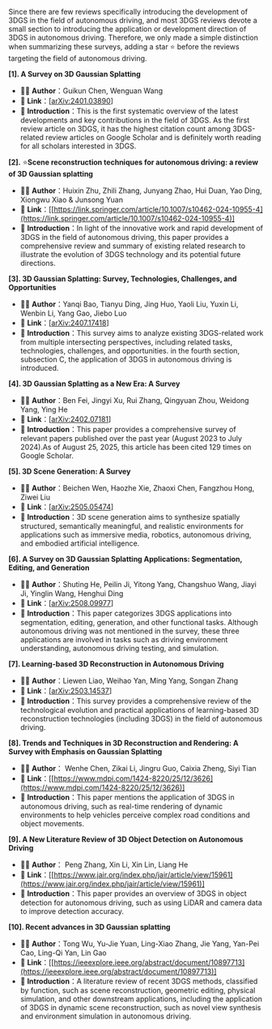 Since there are few reviews specifically introducing the development of 3DGS in the field of autonomous driving, and most 3DGS reviews devote a small section to introducing the application or development direction of 3DGS in autonomous driving. Therefore, we only made a simple distinction when summarizing these surveys, adding a star ⭐ before the reviews targeting the field of autonomous driving.



**\[1]. A Survey on 3D Gaussian Splatting**

* 🧑‍🎓 **Author**：Guikun Chen, Wenguan Wang
* 🔗 **Link**：\[[arXiv:2401.03890](https://arxiv.org/abs/2401.03890)]
* 📖 **Introduction**：This is the first systematic overview of the latest developments and key contributions in the field of 3DGS. As the first review article on 3DGS, it has the highest citation count among 3DGS-related review articles on Google Scholar and is definitely worth reading for all scholars interested in 3DGS.



**\[2].** ⭐**Scene reconstruction techniques for autonomous driving: a review of 3D Gaussian splatting**

* 🧑‍🎓 **Author**：Huixin Zhu, Zhili Zhang, Junyang Zhao, Hui Duan, Yao Ding, Xiongwu Xiao \& Junsong Yuan
* 🔗 **Link**：\[[https://link.springer.com/article/10.1007/s10462-024-10955-4](https://link.springer.com/article/10.1007/s10462-024-10955-4)]
* 📖 **Introduction**：In light of the innovative work and rapid development of 3DGS in the field of autonomous driving, this paper provides a comprehensive review and summary of existing related research to illustrate the evolution of 3DGS technology and its potential future directions.



**\[3]. 3D Gaussian Splatting: Survey, Technologies, Challenges, and Opportunities**

* 🧑‍🎓 **Author**：Yanqi Bao, Tianyu Ding, Jing Huo, Yaoli Liu, Yuxin Li, Wenbin Li, Yang Gao, Jiebo Luo
* 🔗 **Link**：\[[arXiv:2407.17418](https://arxiv.org/abs/2407.17418)]
* 📖 **Introduction**：This survey aims to analyze existing 3DGS-related work from multiple intersecting perspectives, including related tasks, technologies, challenges, and opportunities. in the fourth section, subsection C, the application of 3DGS in autonomous driving is introduced.



**\[4]. 3D Gaussian Splatting as a New Era: A Survey**

* 🧑‍🎓 **Author**：Ben Fei, Jingyi Xu, Rui Zhang, Qingyuan Zhou, Weidong Yang, Ying He
* 🔗 **Link**：\[[arXiv:2402.07181](https://arxiv.org/abs/2402.07181)]
* 📖 **Introduction**：This paper provides a comprehensive survey of relevant papers published over the past year (August 2023 to July 2024).As of August 25, 2025, this article has been cited 129 times on Google Scholar.



**\[5]. 3D Scene Generation: A Survey**

* 🧑‍🎓 **Author**：Beichen Wen, Haozhe Xie, Zhaoxi Chen, Fangzhou Hong, Ziwei Liu
* 🔗 **Link**：\[[arXiv:2505.05474](https://arxiv.org/abs/2505.05474)]
* 📖 **Introduction**：3D scene generation aims to synthesize spatially structured, semantically meaningful, and realistic environments for applications such as immersive media, robotics, autonomous driving, and embodied artificial intelligence.



**\[6]. A Survey on 3D Gaussian Splatting Applications: Segmentation, Editing, and Generation**

* 🧑‍🎓 **Author**：Shuting He, Peilin Ji, Yitong Yang, Changshuo Wang, Jiayi Ji, Yinglin Wang, Henghui Ding
* 🔗 **Link**：\[[arXiv:2508.09977](https://arxiv.org/abs/2508.09977)]
* 📖 **Introduction**：This paper categorizes 3DGS applications into segmentation, editing, generation, and other functional tasks. Although autonomous driving was not mentioned in the survey, these three applications are involved in tasks such as driving environment understanding, autonomous driving testing, and simulation.



**\[7]. Learning-based 3D Reconstruction in Autonomous Driving**

* 🧑‍🎓 **Author**：Liewen Liao, Weihao Yan, Ming Yang, Songan Zhang
* 🔗 **Link**：\[[arXiv:2503.14537](https://arxiv.org/abs/2503.14537)]
* 📖 **Introduction**：This survey provides a comprehensive review of the technological evolution and practical applications of learning-based 3D reconstruction technologies (including 3DGS) in the field of autonomous driving.



**\[8]. Trends and Techniques in 3D Reconstruction and Rendering: A Survey with Emphasis on Gaussian Splatting**

* 🧑‍🎓 **Author**： Wenhe Chen, Zikai Li,  Jingru Guo, Caixia Zheng, Siyi Tian
* 🔗 **Link**：\[[https://www.mdpi.com/1424-8220/25/12/3626](https://www.mdpi.com/1424-8220/25/12/3626)]
* 📖 **Introduction**：This paper mentions the application of 3DGS in autonomous driving, such as real-time rendering of dynamic environments to help vehicles perceive complex road conditions and object movements.



**\[9]. A New Literature Review of 3D Object Detection on Autonomous Driving**

* 🧑‍🎓 **Author**： Peng Zhang, Xin Li, Xin Lin, Liang He
* 🔗 **Link**：\[[https://www.jair.org/index.php/jair/article/view/15961](https://www.jair.org/index.php/jair/article/view/15961)]
* 📖 **Introduction**：This paper provides an overview of 3DGS in object detection for autonomous driving, such as using LiDAR and camera data to improve detection accuracy.



**\[10]. Recent advances in 3D Gaussian splatting**

* 🧑‍🎓 **Author**：Tong Wu, Yu-Jie Yuan, Ling-Xiao Zhang, Jie Yang, Yan-Pei Cao, Ling-Qi Yan, Lin Gao
* 🔗 **Link**：\[[https://ieeexplore.ieee.org/abstract/document/10897713](https://ieeexplore.ieee.org/abstract/document/10897713)]
* 📖 **Introduction**：A literature review of recent 3DGS methods, classified by function, such as scene reconstruction, geometric editing, physical simulation, and other downstream applications, including the application of 3DGS in dynamic scene reconstruction, such as novel view synthesis and environment simulation in autonomous driving.
